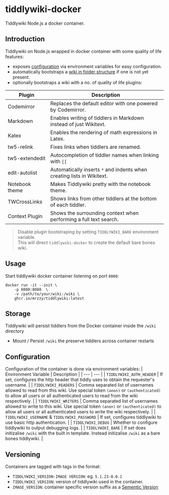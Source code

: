 # tiddlywiki-docker
Tiddlywiki Node.js a docker container.


## Introduction
Tiddlywiki on Node.js wrapped in docker container with some quality of life features:
- exposes [configuration](#Configuration) via environment variables for easy configuration.
- automatically bootstraps a [wiki in folder structure](https://www.google.com/search?channel=fs&client=ubuntu&q=tiddlywiki+folder+format)
    if one is not yet present.
- optionally bootstraps a wiki with a no. of quality of life plugins:

| Plugin | Description |
| --- | --- |
| Codemirror | Replaces the default editor with one powered by Codemirror. |
| Markdown | Enables writing of tiddlers in Markdown instead of just Wikitext. |
| Katex | Enables the rendering of math expressions in Latex. |
| tw5-relink | Fixes links when tiddlers are renamed. |
| tw5-extendedit | Autocompletion of tiddler names when linking with `[[` |
| edit-autolist | Automatically inserts `*` and indents when creating lists in Wikitext. |
| Notebook theme | Makes Tiddlywiki pretty with the notebook theme. |
| TWCrossLinks | Shows links from other tiddlers at the bottom of each tiddler. |
| Context Plugin | Shows the surrounding context when performing a full text search. |

> Disable plugin bootstraping by setting `TIDDLYWIKI_BARE` environment variable.  
> This will direct `tiddlywiki-docker` to create the default bare bones wiki.


## Usage
Start tiddlywiki docker container listening on port `8080`:
```
docker run -it --init \
    -p 8080:8080  \
    -v /path/to/your/wiki:/wiki \
    ghcr.io/mrzzy/tiddlywiki:latest
```

## Storage
Tiddlywiki will persist tiddlers from the Docker container inside the `/wiki` directory
- Mount / Persist `/wiki` the preserve tiddlers across container restarts

## Configuration
Configuration of the container is done via environment variables:
| Environment Variable | Description |
| --- | --- |
| `TIDDLYWIKI_AUTH_HEADER` | If set, configures the http header that tiddly uses to obtain the requester's username. |
| `TIDDLYWIKI_READERS` | Comma separated list of usernames allowed to read from this wiki. Use special token `(anon)` or `(authenticated)` to allow all users or all authenticated users to read from the wiki respectively. |
| `TIDDLYWIKI_WRITERS` | Comma separated list of usernames allowed to write to this wiki. Use special token `(anon)` or `(authenticated)` to allow all users or all authenticated users to write the wiki respectively. |
| `TIDDLYWIKI_USERNAME` & `TIDDLYWIKI_PASSWORD` | If set, configures tiddlywiki to use basic http authentication. |
| `TIDDLYWIKI_DEBUG` | Whether to configure tiddlywiki to output debugging logs. |
| `TIDDLYWIKI_BARE` | If set does initizalise `/wiki` with the built in template. Instead initizalise `/wiki` as a bare bones tiddlywiki. |

## Versioning
Containers are tagged with tags in the format:
- `TIDDLYWIKI_VERSION-IMAGE VERSION`: eg. `5.1.23-0.0.1`
- `TIDDLYWIKI_VERSION`: version of tiddlywiki used in the container.
- `IMAGE_VERSION`: container specific version suffix as a [Sementic Version](https://semver.org/)

